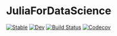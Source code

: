 # JuliaForDataScience

[![Stable](https://img.shields.io/badge/docs-stable-blue.svg)](https://joshday.github.io/JuliaForDataScience.jl/stable)
[![Dev](https://img.shields.io/badge/docs-dev-blue.svg)](https://joshday.github.io/JuliaForDataScience.jl/dev)
[![Build Status](https://travis-ci.com/joshday/JuliaForDataScience.jl.svg?branch=master)](https://travis-ci.com/joshday/JuliaForDataScience.jl)
[![Codecov](https://codecov.io/gh/joshday/JuliaForDataScience.jl/branch/master/graph/badge.svg)](https://codecov.io/gh/joshday/JuliaForDataScience.jl)
